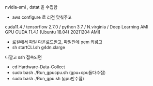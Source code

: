 nvidia-smi , dstat 을 수집함

- aws configure 로 리전 맞춰주고

cuda11.4 /
tensorflow 2.7.0 /
python 3.7 /
N.virginia / Deep Learning AMI GPU CUDA 11.4.1 (Ubuntu 18.04) 20211204 AMI)

- 로컬에서 파일 다운로드받고, 파일안에 pem 키넣고
- sh startCLI.sh g4dn.xlarge

다깔고 ssh 접속되면
- cd Hardware-Data-Collect
- sudo bash ./Run_gpucpu.sh (gpu+cpu둘다수집)
- sudo bash ./Run_gpu.sh (gpu만수집)
